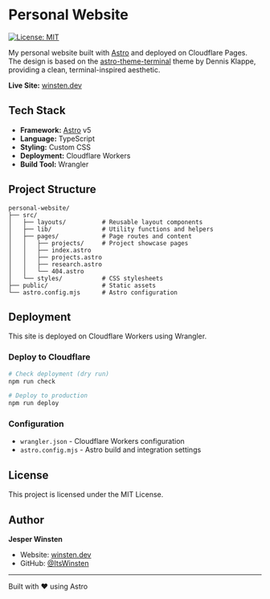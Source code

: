 # Personal Website

[![License: MIT](https://img.shields.io/badge/License-MIT-blue.svg)](https://opensource.org/licenses/MIT)

My personal website built with [Astro](https://astro.build/) and deployed on Cloudflare Pages. The design is based on the [astro-theme-terminal](https://github.com/dennisklappe/astro-theme-terminal) theme by Dennis Klappe, providing a clean, terminal-inspired aesthetic.

**Live Site:** [winsten.dev](https://winsten.dev)

## Tech Stack

- **Framework:** [Astro](https://astro.build/) v5
- **Language:** TypeScript
- **Styling:** Custom CSS
- **Deployment:** Cloudflare Workers
- **Build Tool:** Wrangler

## Project Structure

```
personal-website/
├── src/
│   ├── layouts/          # Reusable layout components
│   ├── lib/              # Utility functions and helpers
│   ├── pages/            # Page routes and content
│   │   ├── projects/     # Project showcase pages
│   │   ├── index.astro
│   │   ├── projects.astro
│   │   ├── research.astro
│   │   └── 404.astro
│   └── styles/           # CSS stylesheets
├── public/               # Static assets
└── astro.config.mjs      # Astro configuration
```

## Deployment

This site is deployed on Cloudflare Workers using Wrangler.

### Deploy to Cloudflare

```bash
# Check deployment (dry run)
npm run check

# Deploy to production
npm run deploy
```

### Configuration

- `wrangler.json` - Cloudflare Workers configuration
- `astro.config.mjs` - Astro build and integration settings

## License

This project is licensed under the MIT License.

## Author

**Jesper Winsten**

- Website: [winsten.dev](https://winsten.dev)
- GitHub: [@ItsWinsten](https://github.com/ItsWinsten)

---

Built with ❤️ using Astro
